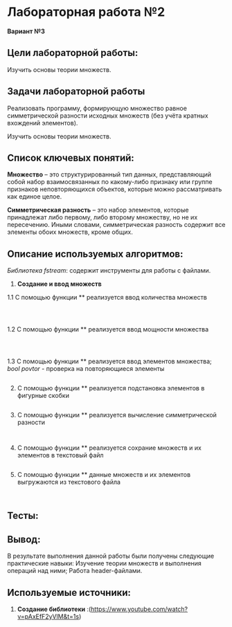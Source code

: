 # Лабораторная работа №2
**Вариант №3** 
## Цели лабораторной работы:
Изучить основы теории множеств.
## Задачи лабораторной работы
Реализовать программу, формирующую множество равное симметрической разности исходных множеств (без учёта кратных вхождений элементов).

Изучить основы теории множеств.
## Список ключевых понятий:
**Множество** – это структурированный тип данных, представляющий собой набор взаимосвязанных по какому-либо признаку или группе признаков неповторяющихся объектов, которые можно рассматривать как единое целое.

**Симметрическая разность** – это набор элементов, которые принадлежат либо первому, либо второму множеству, но не их пересечению. Иными словами, симметрическая разность содержит все элементы обоих множеств, кроме общих.

## Описание используемых алгоритмов:
*Библиотека fstream*: содержит инструменты для работы с файлами.

1. **Создание и ввод множеств**
 
  1.1 С помощью функции ** реализуется ввод количества множеств
  
```cpp

    
```

 1.2 С помощью функции ** реализуется ввод мощности множества

```cpp

    
```

 1.3 С помощью функции ** реализуется ввод элементов множества; *bool povtor* - проверка на повторяющиеся элементы


```cpp

```

2.  С помощью функции ** реализуется подстановка элементов в фигурные скобки

  
```cpp

```


3. С помощью функции ** реализуется вычисление симметрической разности
   
   
```cpp



```


4. С помощью функции ** реализуется сохрание множеств и их элементов в текстовый файл
   
 
```cpp


```

5. С помощью функции ** данные множеств и их элементов выгружаются из текстового файла

```cpp



```
## Тесты:


## Вывод:

В результате выполнения данной работы были получены следующие практические навыки:
Изучение теории множеств и выполнения операций над ними;
Работа header-файлами.





## Используемые источники:
1) **Создание библиотеки** :(https://www.youtube.com/watch?v=pAxEfF2yVlM&t=1s)
